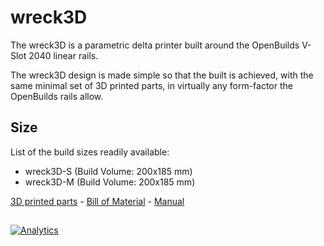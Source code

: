 # wreck3D 

The wreck3D is a parametric delta printer built around the OpenBuilds V-Slot 2040 linear rails.   

The wreck3D design is made simple so that the built is achieved, with the same minimal set of 3D printed parts, in virtually any form-factor the OpenBuilds rails allow.

## Size
List of the build sizes readily available:  

* wreck3D-S (Build Volume: 200x185 mm) 
* wreck3D-M (Build Volume: 200x185 mm)

[3D printed parts](printed-parts) - [Bill of Material](bom/bom.csv) - [Manual](https://github.com/wreck-lab/wreck3D/wiki)
   
##
      
[![Analytics](https://ga-beacon.appspot.com/UA-117103170-1/3d_cooker)](https://github.com/igrigorik/ga-beacon)
